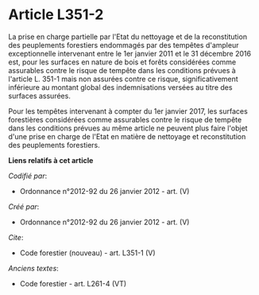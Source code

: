 # Article L351-2

La prise en charge partielle par l'Etat du nettoyage et de la reconstitution des peuplements forestiers endommagés par des
tempêtes d'ampleur exceptionnelle intervenant entre le 1er janvier 2011 et le 31 décembre 2016 est, pour les surfaces en
nature de bois et forêts considérées comme assurables contre le risque de tempête dans les conditions prévues à l'article L.
351-1 mais non assurées contre ce risque, significativement inférieure au montant global des indemnisations versées au titre
des surfaces assurées.

Pour les tempêtes intervenant à compter du 1er janvier 2017, les surfaces forestières considérées comme assurables contre le
risque de tempête dans les conditions prévues au même article ne peuvent plus faire l'objet d'une prise en charge de l'Etat
en matière de nettoyage et reconstitution des peuplements forestiers.

**Liens relatifs à cet article**

_Codifié par_:

  - Ordonnance n°2012-92 du 26 janvier 2012 - art. (V)

_Créé par_:

  - Ordonnance n°2012-92 du 26 janvier 2012 - art. (V)

_Cite_:

  - Code forestier (nouveau) - art. L351-1 (V)

_Anciens textes_:

  - Code forestier - art. L261-4 (VT)
